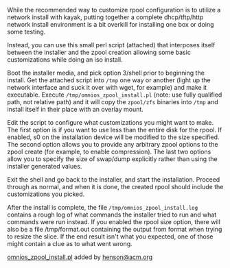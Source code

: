 While the recommended way to customize rpool configuration is to utilize
a network install with kayak, putting together a complete dhcp/tftp/http
network install environment is a bit overkill for installing one box or
doing some testing.

Instead, you can use this small perl script (attached) that interposes
itself between the installer and the zpool creation allowing some basic
customizations while doing an iso install.

Boot the installer media, and pick option 3/shell prior to beginning the
install. Get the attached script into `/tmp` one way or another (light up
the network interface and suck it over with wget, for example) and make
it executable. Execute `/tmp/omnios_zpool_install.pl` (note: use fully
qualified path, not relative path) and it will copy the `zpool/zfs`
binaries into `/tmp` and install itself in their place with an overlay
mount.

Edit the script to configure what customizations you might want to make.
The first option is if you want to use less than the entire disk for the
rpool. If enabled, s0 on the installation device will be modified to the
size specified. The second option allows you to provide any arbitrary
zpool options to the zpool create (for example, to enable compression).
The last two options allow you to specify the size of swap/dump
explicitly rather than using the installer generated values.

Exit the shell and go back to the installer, and start the installation.
Proceed through as normal, and when it is done, the created rpool should
include the customizations you picked.

After the install is complete, the file `/tmp/omnios_zpool_install.log`
contains a rough log of what commands the installer tried to run and
what commands were run instead. If you enabled the rpool size option,
there will also be a file /tmp/format.out containing the output from
format when trying to resize the slice. If the end result isn't what you
expected, one of those might contain a clue as to what went wrong.

[omnios_zpool_install.pl](Attachments/omnios_zpool_install.pl) added by henson@acm.org
